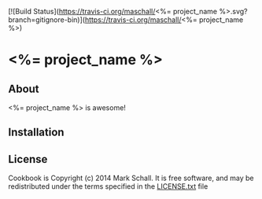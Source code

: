 [![Build Status](https://travis-ci.org/maschall/<%= project_name %>.svg?branch=gitignore-bin)](https://travis-ci.org/maschall/<%= project_name %>)

# <%= project_name %>

## About
<%= project_name %> is awesome!

## Installation


## License

Cookbook is Copyright (c) 2014 Mark Schall.  It is free software, and may be redistributed under the terms specified in the [LICENSE.txt](LICENSE.txt) file
